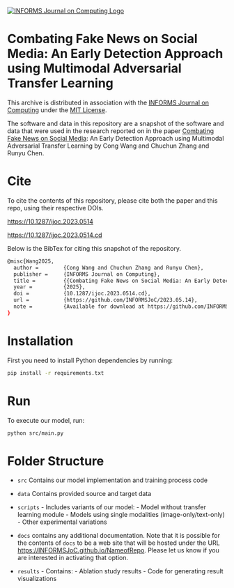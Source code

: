 [![INFORMS Journal on Computing Logo](https://INFORMSJoC.github.io/logos/INFORMS_Journal_on_Computing_Header.jpg)](https://pubsonline.informs.org/journal/ijoc)

# Combating Fake News on Social Media: An Early Detection Approach using Multimodal Adversarial Transfer Learning
This archive is distributed in association with the [INFORMS Journal on Computing](https://pubsonline.informs.org/journal/ijoc) under the [MIT License](https://github.com/INFORMSJoC/2024.0575/blob/main/LICENSE).

The software and data in this repository are a snapshot of the software and data that were used in the research reported on in the paper [Combating Fake News on Social Media](https://10.1287/ijoc.2023.0514): An Early Detection Approach using Multimodal Adversarial Transfer Learning by Cong Wang and Chuchun Zhang and Runyu Chen.

# Cite
To cite the contents of this repository, please cite both the paper and this repo, using their respective DOIs.

https://10.1287/ijoc.2023.0514

https://10.1287/ijoc.2023.0514.cd

Below is the BibTex for citing this snapshot of the repository.
```bash
@misc{Wang2025,
  author =        {Cong Wang and Chuchun Zhang and Runyu Chen},
  publisher =     {INFORMS Journal on Computing},
  title =         {{Combating Fake News on Social Media: An Early Detection Approach using Multimodal Adversarial Transfer Learning}},
  year =          {2025},
  doi =           {10.1287/ijoc.2023.0514.cd},
  url =           {https://github.com/INFORMSJoC/2023.05.14},
  note =          {Available for download at https://github.com/INFORMSJoC/2023.05.14},
}  
```


# Installation
First you need to install Python dependencies by running:
```bash
pip install -r requirements.txt
```
# Run
To execute our model, run:
```bash
python src/main.py
```

# Folder Structure
   * `src` Contains our model implementation and training process code

   * `data` Contains provided source and target data
     
   * `scripts` 
    - Includes variants of our model:
    - Model without transfer learning module
    - Models using single modalities (image-only/text-only)
    - Other experimental variations

   * `docs` contains any additional documentation. Note that it is possible for
      the contents of `docs` to be a web site that will be hosted under the
      URL https://INFORMSJoC.github.io/NameofRepo. Please let us know if you
      are interested in activating that option.

   * `results` 
    - Contains:
    - Ablation study results
    - Code for generating result visualizations


